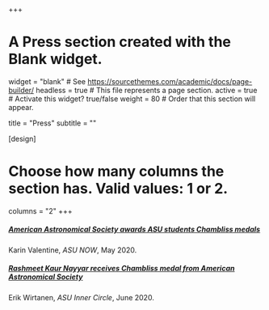 +++
# A Press section created with the Blank widget.

widget = "blank"  # See https://sourcethemes.com/academic/docs/page-builder/
headless = true  # This file represents a page section.
active = true  # Activate this widget? true/false
weight = 80  # Order that this section will appear.

title = "Press"
subtitle = ""


[design]
  # Choose how many columns the section has. Valid values: 1 or 2.
  columns = "2"
+++

<div class="media stream-item">
  <div class="media-body">
    <h5 class="article-title mb-0 mt-0">
      <a href="https://asunow.asu.edu/20200527-american-astronomical-society-awards-asu-students-chambliss-medals">American Astronomical Society awards ASU students Chambliss medals</a>
    </h5>
    <div class="article-style">
      Karin Valentine, <em>ASU NOW</em>, May 2020.
    </div>
  </div>
</div>


<div class="media stream-item">
  <div class="media-body">
    <h5 class="article-title mb-0 mt-0">
      <a href="https://innercircle.engineering.asu.edu/2020/06/02/rashmeet-kaur-nayyar-receives-chambliss-medal-from-american-astronomical-society">Rashmeet Kaur Nayyar receives Chambliss medal from American Astronomical Society</a>
    </h5>
    <div class="article-style">
      Erik Wirtanen, <em>ASU Inner Circle</em>, June 2020.
    </div>
  </div>
</div>